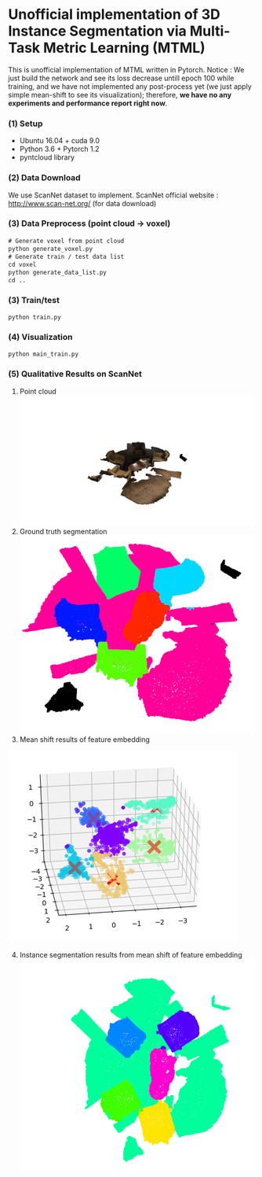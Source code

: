 # Unofficial implementation of 3D Instance Segmentation via Multi-Task Metric Learning (MTML)
This is unofficial implementation of MTML written in Pytorch.
Notice : We just build the network and see its loss decrease untill epoch 100 while training, and we have not implemented any post-process yet (we just apply simple mean-shift to see its visualization); therefore, **we have no any experiments and performance report right now**.

### (1) Setup
* Ubuntu 16.04 + cuda 9.0
* Python 3.6 + Pytorch 1.2
* pyntcloud library

### (2) Data Download
We use ScanNet dataset to implement.
ScanNet official website : http://www.scan-net.org/ (for data download)

### (3) Data Preprocess (point cloud -> voxel)
```
# Generate voxel from point cloud
python generate_voxel.py
# Generate train / test data list
cd voxel
python generate_data_list.py
cd ..
```

### (3) Train/test
```
python train.py
```

### (4) Visualization
```
python main_train.py
```

### (5) Qualitative Results on ScanNet
1. Point cloud
![Arch Image](https://github.com/FishWantToFly/MTML_pytorch_implementation/blob/master/images/point%20cloud.png)
2. Ground truth segmentation
![Arch Image](https://github.com/FishWantToFly/MTML_pytorch_implementation/blob/master/images/gt.png)
3. Mean shift results of feature embedding

![Arch Image](https://github.com/FishWantToFly/MTML_pytorch_implementation/blob/master/images/mean%20shift.png)

4. Instance segmentation results from mean shift of feature embedding
![Arch Image](https://github.com/FishWantToFly/MTML_pytorch_implementation/blob/master/images/mean%20shift%20prediction.png)